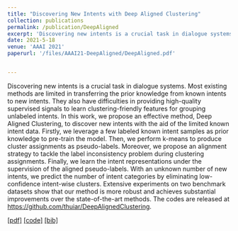 ```yaml
---
title: "Discovering New Intents with Deep Aligned Clustering"
collection: publications
permalink: /publication/DeepAligned
excerpt: 'Discovering new intents is a crucial task in dialogue systems. Most existing methods are limited in transferring the prior knowledge from known intents to new intents. They also have difficulties in providing high-quality supervised signals to learn clustering-friendly features for grouping unlabeled intents. In this work, we propose an effective method, Deep Aligned Clustering, to discover new intents with the aid of the limited known intent data. Firstly, we leverage a few labeled known intent samples as prior knowledge to pre-train the model. Then, we perform k-means to produce cluster assignments as pseudo-labels. Moreover, we propose an alignment strategy to tackle the label inconsistency problem during clustering assignments. Finally, we learn the intent representations under the supervision of the aligned pseudo-labels. With an unknown number of new intents, we predict the number of intent categories by eliminating low-confidence intent-wise clusters. Extensive experiments on two benchmark datasets show that our method is more robust and achieves substantial improvements over the state-of-the-art methods. The codes are released at https://github.com/thuiar/DeepAlignedClustering.'
date: 2021-5-18
venue: 'AAAI 2021'
paperurl: '/files/AAAI21-DeepAligned/DeepAligned.pdf'


---
```

Discovering new intents is a crucial task in dialogue systems. Most existing methods are limited in transferring the prior knowledge from known intents to new intents. They also have difficulties in providing high-quality supervised signals to learn clustering-friendly features for grouping unlabeled intents. In this work, we propose an effective method, Deep Aligned Clustering, to discover new intents with the aid of the limited known intent data. Firstly, we leverage a few labeled known intent samples as prior knowledge to pre-train the model. Then, we perform k-means to produce cluster assignments as pseudo-labels. Moreover, we propose an alignment strategy to tackle the label inconsistency problem during clustering assignments. Finally, we learn the intent representations under the supervision of the aligned pseudo-labels. With an unknown number of new intents, we predict the number of intent categories by eliminating low-confidence intent-wise clusters. Extensive experiments on two benchmark datasets show that our method is more robust and achieves substantial improvements over the state-of-the-art methods. The codes are released at https://github.com/thuiar/DeepAlignedClustering.

[[pdf]](/files/AAAI21-DeepAligned/DeepAligned.pdf)
[[code]](https://github.com/thuiar/DeepAligned-Clustering)
[[bib]](/files/AAAI21-DeepAligned/DeepAligned.bib)